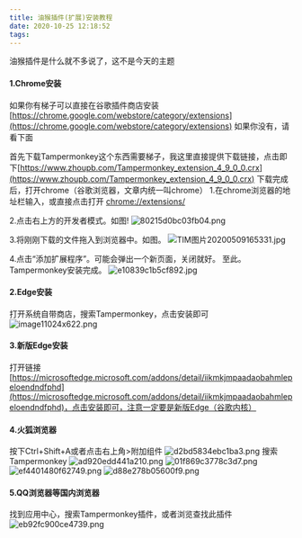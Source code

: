 ```yaml
---
title: 油猴插件(扩展)安装教程
date: 2020-10-25 12:18:52
tags:
---
```


油猴插件是什么就不多说了，这不是今天的主题

#### 1.Chrome安装

如果你有梯子可以直接在谷歌插件商店安装[https://chrome.google.com/webstore/category/extensions](https://chrome.google.com/webstore/category/extensions)
如果你没有，请看下面

首先下载Tampermonkey这个东西需要梯子，我这里直接提供下载链接，点击即下[https://www.zhoupb.com/Tampermonkey_extension_4_9_0_0.crx](https://www.zhoupb.com/Tampermonkey_extension_4_9_0_0.crx)
下载完成后，打开chrome（谷歌浏览器，文章内统一叫chrome）
1.在chrome浏览器的地址栏输入，或直接点击打开
[chrome://extensions/](//extensions/)

2.点击右上方的开发者模式。如图!
![80215d0bc03fb04.png](https://qiniu.xiaosm.cn/blog/80215d0bc03fb04_1590230363701.png-blogshuiyin)

3.将刚刚下载的文件拖入到浏览器中。如图。
![TIM图片20200509165331.jpg](https://qiniu.xiaosm.cn/blog/TIM%E5%9B%BE%E7%89%8720200509165331_1590230753820.jpg-blogshuiyin)

4.点击“添加扩展程序”。可能会弹出一个新页面，关闭就好。
至此。Tampermonkey安装完成。
![e10839c1b5cf892.jpg](https://qiniu.xiaosm.cn/blog/e10839c1b5cf892_1590230683209.jpg-blogshuiyin)

#### 2.Edge安装

打开系统自带商店，搜索Tampermonkey，点击安装即可
![image11024x622.png](https://qiniu.xiaosm.cn/blog/image-1-1024x622_1590230794531.png-blogshuiyin)

#### 3.新版Edge安装

打开链接[https://microsoftedge.microsoft.com/addons/detail/iikmkjmpaadaobahmlepeloendndfphd](https://microsoftedge.microsoft.com/addons/detail/iikmkjmpaadaobahmlepeloendndfphd)，点击安装即可，注意一定要是新版Edge（谷歌内核）

#### 4.火狐浏览器

按下Ctrl+Shift+A或者点击右上角>附加组件
![d2bd5834ebc1ba3.png](https://qiniu.xiaosm.cn/blog/d2bd5834ebc1ba3_1590230918150.png-blogshuiyin)
搜索Tampermonkey
![ad920edd441a210.png](https://qiniu.xiaosm.cn/blog/ad920edd441a210_1590230939240.png-blogshuiyin)
![01f869c3778c3d7.png](https://qiniu.xiaosm.cn/blog/01f869c3778c3d7_1590230989919.png-blogshuiyin)
![ef4401480f62749.png](https://qiniu.xiaosm.cn/blog/ef4401480f62749_1590231004966.png-blogshuiyin)
![d88e278b05600f9.png](https://qiniu.xiaosm.cn/blog/d88e278b05600f9_1590231018766.png-blogshuiyin)

#### 5.QQ浏览器等国内浏览器

找到应用中心，搜索Tampermonkey插件，或者浏览查找此插件
![eb92fc900ce4739.png](https://qiniu.xiaosm.cn/blog/eb92fc900ce4739_1590231069552.png-blogshuiyin)